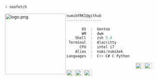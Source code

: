 ```zsh
> neofetch
```

<img align="left" src="https://cdn.discordapp.com/attachments/937199799738978376/937697860135309332/mp4.gif" alt="logo.png" width="200" /> 

```csharp
numikFRKI@github
----------------

       OS  :  Gentoo
       WM  :  dwm
    Shell  :  zsh 5.8
 Terminal  :  Alacritty
      CPU  :  intel i7
    Alias  :  numi/numikek
Languages  :  C++ C# C Python
```

<p align="left">
  &nbsp; &nbsp; &nbsp; &nbsp; &nbsp;&nbsp; &nbsp; &nbsp; &nbsp; &nbsp;&nbsp; &nbsp; &nbsp; &nbsp; &nbsp; &nbsp; &nbsp; &nbsp; &nbsp; &nbsp; &nbsp;&nbsp; &nbsp; &nbsp; &nbsp; &nbsp;&nbsp; &nbsp; &nbsp; &nbsp; &nbsp;
  <img alt="#474342" src="https://via.placeholder.com/15/ADBAC7/000000?text=+" width="25" height="20" />
  <img alt="#fbedf6" src="https://via.placeholder.com/15/6CB6FF/000000?text=+" width="25" height="20" />
  <img alt="#c9594d" src="https://via.placeholder.com/15/F47067/000000?text=+" width="25" height="20" />
  <img alt="#f8b9b2" src="https://via.placeholder.com/15/DCBDFB/000000?text=+" width="25" height="20" />
  <img alt="#f8b9b2" src="https://via.placeholder.com/15/57ab5a/000000?text=+" width="25" height="20" />
</p>
